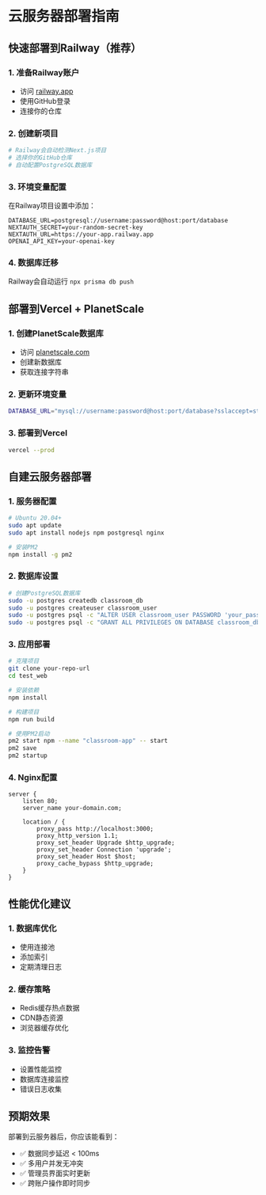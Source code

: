 # 云服务器部署指南

## 快速部署到Railway（推荐）

### 1. 准备Railway账户
- 访问 [railway.app](https://railway.app)
- 使用GitHub登录
- 连接你的仓库

### 2. 创建新项目
```bash
# Railway会自动检测Next.js项目
# 选择你的GitHub仓库
# 自动配置PostgreSQL数据库
```

### 3. 环境变量配置
在Railway项目设置中添加：
```
DATABASE_URL=postgresql://username:password@host:port/database
NEXTAUTH_SECRET=your-random-secret-key
NEXTAUTH_URL=https://your-app.railway.app
OPENAI_API_KEY=your-openai-key
```

### 4. 数据库迁移
Railway会自动运行 `npx prisma db push`

## 部署到Vercel + PlanetScale

### 1. 创建PlanetScale数据库
- 访问 [planetscale.com](https://planetscale.com)
- 创建新数据库
- 获取连接字符串

### 2. 更新环境变量
```bash
DATABASE_URL="mysql://username:password@host:port/database?sslaccept=strict"
```

### 3. 部署到Vercel
```bash
vercel --prod
```

## 自建云服务器部署

### 1. 服务器配置
```bash
# Ubuntu 20.04+
sudo apt update
sudo apt install nodejs npm postgresql nginx

# 安装PM2
npm install -g pm2
```

### 2. 数据库设置
```bash
# 创建PostgreSQL数据库
sudo -u postgres createdb classroom_db
sudo -u postgres createuser classroom_user
sudo -u postgres psql -c "ALTER USER classroom_user PASSWORD 'your_password';"
sudo -u postgres psql -c "GRANT ALL PRIVILEGES ON DATABASE classroom_db TO classroom_user;"
```

### 3. 应用部署
```bash
# 克隆项目
git clone your-repo-url
cd test_web

# 安装依赖
npm install

# 构建项目
npm run build

# 使用PM2启动
pm2 start npm --name "classroom-app" -- start
pm2 save
pm2 startup
```

### 4. Nginx配置
```nginx
server {
    listen 80;
    server_name your-domain.com;

    location / {
        proxy_pass http://localhost:3000;
        proxy_http_version 1.1;
        proxy_set_header Upgrade $http_upgrade;
        proxy_set_header Connection 'upgrade';
        proxy_set_header Host $host;
        proxy_cache_bypass $http_upgrade;
    }
}
```

## 性能优化建议

### 1. 数据库优化
- 使用连接池
- 添加索引
- 定期清理日志

### 2. 缓存策略
- Redis缓存热点数据
- CDN静态资源
- 浏览器缓存优化

### 3. 监控告警
- 设置性能监控
- 数据库连接监控
- 错误日志收集

## 预期效果

部署到云服务器后，你应该能看到：
- ✅ 数据同步延迟 < 100ms
- ✅ 多用户并发无冲突
- ✅ 管理员界面实时更新
- ✅ 跨账户操作即时同步